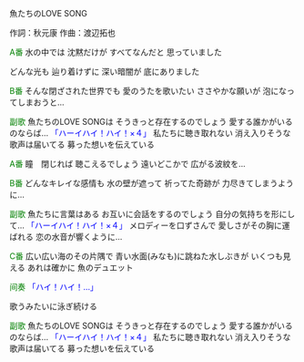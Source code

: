 魚たちのLOVE SONG

作詞：秋元康
作曲：渡辺拓也

<font color=green>A番</font>
水の中では
沈黙だけが
すべてなんだと
思っていました

どんな光も
辿り着けずに
深い暗闇が
底にありました

<font color=green>B番</font>
そんな閉ざされた世界でも
愛のうたを歌いたい
ささやかな願いが
泡になってしまおうと…

<font color=green>副歌</font>
魚たちのLOVE SONGは
そうきっと存在するのでしょう
愛する誰かがいるのならば… <font color=blue>「ハーイハイ！ハイ！×４」</font>
私たちに聴き取れない
消え入りそうな歌声は届いてる
募った想いを伝えている

<font color=green>A番</font>
瞳　閉じれば
聴こえるでしょう
遠いどこかで
広がる波紋を…

<font color=green>B番</font>
どんなキレイな感情も
水の壁が遮って
祈ってた奇跡が
力尽きてしまうように…

<font color=green>副歌</font>
魚たちに言葉はある
お互いに会話をするのでしょう
自分の気持ちを形にして… <font color=blue>「ハーイハイ！ハイ！×４」</font> 
メロディーを口ずさんで
愛しさがその胸に運ばれる
恋の水音が響くように…

<font color=green>C番</font>
広い広い海のその片隅で
青い水面(みなも)に跳ねた水しぶきが
いくつも見える
あれは確かに
魚のデュエット

<font color=green>间奏</font>
<font color=blue>「ハイ！ハイ！…」</font> 

歌うみたいに泳ぎ続ける

<font color=green>副歌</font>
魚たちのLOVE SONGは
そうきっと存在するのでしょう
愛する誰かがいるのならば… <font color=blue>「ハーイハイ！ハイ！×４」</font> 
私たちに聴き取れない
消え入りそうな歌声は届いてる
募った想いを伝えている
